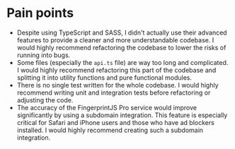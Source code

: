 # Pain points

- Despite using TypeScript and SASS, I didn't actually use their advanced features to provide a cleaner and more understandable codebase. I would highly recommend refactoring the codebase to lower the risks of running into bugs.
- Some files (especially the `api.ts` file) are way too long and complicated. I would highly recommend refactoring this part of the codebase and splitting it into utility functions and pure functional modules.
- There is no single test written for the whole codebase. I would highly recommend writing unit and integration tests before refactoring or adjusting the code.
- The accuracy of the FingerprintJS Pro service would improve significantly by using a subdomain integration. This feature is especially critical for Safari and iPhone users and those who have ad blockers installed. I would highly recommend creating such a subdomain integration.
